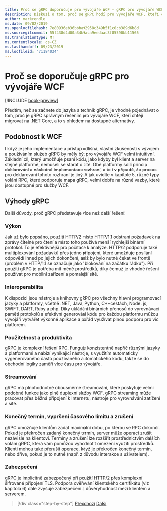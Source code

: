 ```yaml
---
title: Proč se gRPC doporučuje pro vývojáře WCF – gRPC pro vývojáře WCF
description: Diskuzi o tom, proč se gRPC hodí pro vývojáře WCF, kteří chtějí migrovat na moderní architektury a platformy.
author: markrendle
ms.date: 09/02/2019
ms.openlocfilehash: 7e80936eb36bbba92958c349b5f1c0cb389d6b8d
ms.sourcegitcommit: 55f438d4d00a34b9aca9eedaac3f85590bb11565
ms.translationtype: MT
ms.contentlocale: cs-CZ
ms.lasthandoff: 09/23/2019
ms.locfileid: "71184034"
---
```

# <a name="why-grpc-is-recommended-for-wcf-developers"></a>Proč se doporučuje gRPC pro vývojáře WCF

[!INCLUDE [book-preview](../../../includes/book-preview.md)]

Předtím, než se začnete do jazyka a technik gRPC, je vhodné pojednávat o tom, proč je gRPC správným řešením pro vývojáře WCF, kteří chtějí migrovat na .NET Core, a to s ohledem na dostupné alternativy.

## <a name="similarity-to-wcf"></a>Podobnost k WCF

I když je jeho implementace a přístup odlišná, vlastní zkušenosti s vývojem a používáním služeb gRPC by měly být pro vývojáře WCF velmi intuitivní. Základní cíl, který umožňuje psaní kódu, jako kdyby byl klient a server na stejné platformě, nemuseli se starat o sítě. Obě platformy sdílí princip deklarování a následné implementace rozhraní, a to i v případě, že proces pro deklarování tohoto rozhraní je jiný. A jak uvidíte v kapitole 5, různé typy volání RPC, které podporuje mapa gRPC, velmi dobře na různé vazby, které jsou dostupné pro služby WCF.

## <a name="benefits-of-grpc"></a>Výhody gRPC

Další důvody, proč gRPC představuje více než další řešení:

### <a name="performance"></a>Výkon

Jak už bylo popsáno, použití HTTP/2 místo HTTP/1.1 odstraní požadavek na zprávy čitelné pro čtení a místo toho používá menší rychlejší binární protokol. To je efektivnější pro počítače k analýze. HTTP/2 podporuje také multiplexování požadavků přes jedno připojení, které umožňuje posílání odpovědí ihned po jejich dokončení, aniž by bylo nutné čekat ve frontě (problém v HTTP/1.1 se označuje jako "blokování na začátku řádku"). Při použití gRPC je potřeba mít méně prostředků, díky čemuž je vhodné řešení používat pro mobilní zařízení a pomalejší sítě.

### <a name="interoperability"></a>Interoperabilita

K dispozici jsou nástroje a knihovny gRPC pro všechny hlavní programovací jazyky a platformy, včetně .NET, Java, Python, C++cestách, Node. js, SWIFT, DART, Ruby a php. Díky ukládání binárních přenosů do vyrovnávací paměti protokolů a efektivní generování kódu pro každou platformu můžou vývojáři vytvářet výkonné aplikace a pořád využívat plnou podporu pro víc platforem.

### <a name="usability-and-productivity"></a>Použitelnost a produktivita

gRPC je komplexní řešení RPC. Funguje konzistentně napříč různými jazyky a platformami a nabízí vynikající nástroje, s využitím automaticky vygenerovaného často používaného automatického kódu, takže se do obchodní logiky zaměří více času pro vývojáře.

### <a name="streaming"></a>Streamování

gRPC má plnohodnotné obousměrné streamování, které poskytuje velmi podobné funkce jako plně duplexní služby WCF. gRPC streaming může pracovat přes běžná připojení k Internetu, nástroje pro vyrovnávání zatížení a sítě.

### <a name="deadlinetimeouts-and-cancellation"></a>Konečný termín, vypršení časového limitu a zrušení

gRPC umožňuje klientům zadat maximální dobu, po kterou se RPC dokončí. Pokud je překročen zadaný konečný termín, server může operaci zrušit nezávisle na klientovi. Termíny a zrušení lze rozšířit prostřednictvím dalších volání gRPC, která vám pomůžou vyhodnotit omezení využití prostředků. Klienti mohou také přerušit operace, když je překročen konečný termín, nebo dříve, pokud je to nutné (např. z důvodu interakce s uživatelem).

### <a name="security"></a>Zabezpečení

gRPC je implicitně zabezpečený při použití HTTP/2 přes komplexní šifrované připojení TLS. Podpora ověřování klientského certifikátu (viz kapitola 6) dále zvyšuje zabezpečení a důvěryhodnost mezi klientem a serverem.

>[!div class="step-by-step"]
>[Předchozí](network-protocols.md)
>[Další](protocol-buffers.md)
